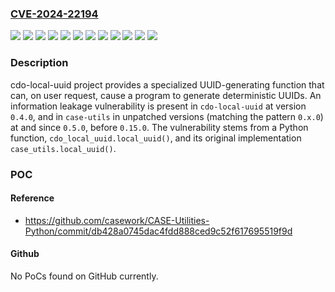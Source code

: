 ### [CVE-2024-22194](https://cve.mitre.org/cgi-bin/cvename.cgi?name=CVE-2024-22194)
![](https://img.shields.io/static/v1?label=Product&message=CDO-Utility-Local-UUID&color=blue)
![](https://img.shields.io/static/v1?label=Version&message=%3D%200.10.0%20&color=brightgreen)
![](https://img.shields.io/static/v1?label=Version&message=%3D%200.11.0%20&color=brightgreen)
![](https://img.shields.io/static/v1?label=Version&message=%3D%200.12.0%20&color=brightgreen)
![](https://img.shields.io/static/v1?label=Version&message=%3D%200.4.0%20&color=brightgreen)
![](https://img.shields.io/static/v1?label=Version&message=%3D%200.5.0%20&color=brightgreen)
![](https://img.shields.io/static/v1?label=Version&message=%3D%200.6.0%20&color=brightgreen)
![](https://img.shields.io/static/v1?label=Version&message=%3D%200.7.0%20&color=brightgreen)
![](https://img.shields.io/static/v1?label=Version&message=%3D%200.8.0%20&color=brightgreen)
![](https://img.shields.io/static/v1?label=Version&message=%3D%200.9.0%20&color=brightgreen)
![](https://img.shields.io/static/v1?label=Vulnerability&message=CWE-215%3A%20Insertion%20of%20Sensitive%20Information%20Into%20Debugging%20Code&color=brightgreen)
![](https://img.shields.io/static/v1?label=Vulnerability&message=CWE-337%3A%20Predictable%20Seed%20in%20Pseudo-Random%20Number%20Generator%20(PRNG)&color=brightgreen)

### Description

cdo-local-uuid project provides a specialized UUID-generating function that can, on user request, cause a program to generate deterministic UUIDs. An information leakage vulnerability is present in `cdo-local-uuid` at version `0.4.0`, and in `case-utils` in unpatched versions (matching the pattern `0.x.0`) at and since `0.5.0`, before `0.15.0`. The vulnerability stems from a Python function, `cdo_local_uuid.local_uuid()`, and its original implementation `case_utils.local_uuid()`. 

### POC

#### Reference
- https://github.com/casework/CASE-Utilities-Python/commit/db428a0745dac4fdd888ced9c52f617695519f9d

#### Github
No PoCs found on GitHub currently.

